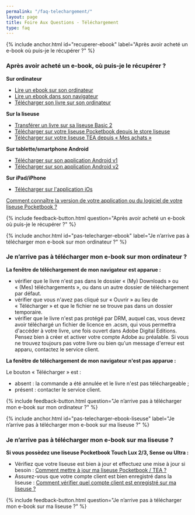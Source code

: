 ```yaml
---
permalink: "/faq-telechargement/"
layout: page
title: Foire Aux Questions - Téléchargement
type: faq
---
```


{% include anchor.html id="recuperer-ebook" label="Après avoir acheté un e-book où puis-je le récupérer ?" %}

### Après avoir acheté un e-book, où puis-je le récupérer ?

**Sur ordinateur**

* [Lire un ebook sur son ordinateur](/tea-ebook)
* [Lire un ebook dans son navigateur](/web-web/#lire-internet)
* [Télécharger son livre sur son ordinateur](/tea-ebook/#lire-autre)

**Sur la liseuse**

* [Transférer un livre sur sa liseuse Basic 2](/liseuseBasic/#tranferer-basic2)
* [Télécharger sur votre liseuse Pocketbook depuis le store liseuse](/liseusePB/#telecharger-store-liseuse)
* [Télécharger sur votre liseuse TEA depuis « Mes achats »](/web-liseuseTEA/#telecharger-liseuseTEA)

**Sur tablette/smartphone Android**

* [Télécharger sur son application Android v1](/androidv1-androidv1/#telecharger-android)
* [Télécharger sur son application Android v2](/androidv2-androidv2/#telecharger-android)

**Sur iPad/iPhone**

* [Télécharger sur l'application iOs](/web-ios/)

[Comment connaître la version de votre application ou du logiciel de votre liseuse Pocketbook ?](/faq-autre/#version-logiciel)

{% include feedback-button.html question="Après avoir acheté un e-book où puis-je le récupérer ?" %}

{% include anchor.html id="pas-telecharger-ebook" label="Je n’arrive pas à télécharger mon e-book sur mon ordinateur ?" %}

### Je n’arrive pas à télécharger mon e-book sur mon ordinateur ?

**La fenêtre de téléchargement de mon navigateur est apparue :**

- vérifier que le livre n'est pas dans le dossier « (My) Downloads » ou « (Mes) téléchargements », ou dans un autre dossier de téléchargement par défaut.
- vérifier que vous n'avez pas cliqué sur « Ouvrir » au lieu de « Télécharger » et que le fichier ne se trouve pas dans un dossier temporaire.
- vérifier que le livre n'est pas protégé par DRM, auquel cas, vous devez avoir téléchargé un fichier de licence en .acsm, qui vous permettra d'accéder à votre livre, une fois ouvert dans Adobe Digital Editions. Pensez bien à créer et activer votre compte Adobe au préalable.
Si vous ne trouvez toujours pas votre livre ou bien qu'un message d'erreur est apparu, contactez le service client.

**La fenêtre de téléchargement de mon navigateur n'est pas apparue :**

Le bouton « Télécharger » est :

- absent : la commande a été annulée et le livre n'est pas téléchargeable ;
- présent : contacter le service client.

{% include feedback-button.html question="Je n’arrive pas à télécharger mon e-book sur mon ordinateur ?" %}

{% include anchor.html id="pas-telecharger-ebook-liseuse" label="Je n’arrive pas à télécharger mon e-book sur ma liseuse ?" %}

### Je n’arrive pas à télécharger mon e-book sur ma liseuse ?

**Si vous possèdez une liseuse Pocketbook Touch Lux 2/3, Sense ou Ultra :**

* Vérifiez que votre liseuse est bien à jour et effectuez une mise à jour si besoin : [Comment mettre à jour ma liseuse Pocketbook / TEA ?](/maj/)
* Assurez-vous que votre compte client est bien enregistré dans la liseuse :
[Comment vérifier quel compte client est enregistré sur ma liseuse ?](/faq-comptes/#compte-liseuse)

{% include feedback-button.html question="Je n’arrive pas à télécharger mon e-book sur ma liseuse ?" %}